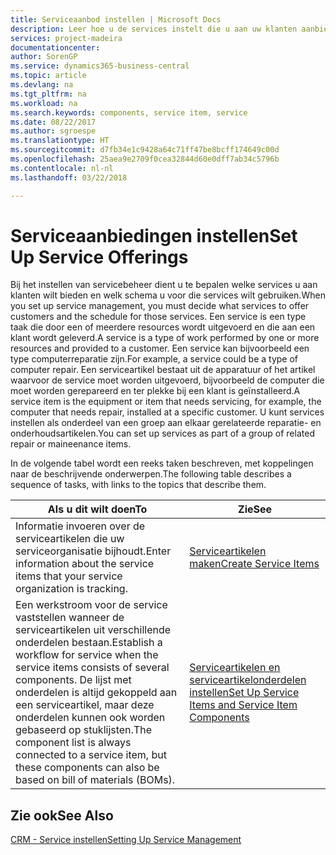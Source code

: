```yaml
---
title: Serviceaanbod instellen | Microsoft Docs
description: Leer hoe u de services instelt die u aan uw klanten aanbiedt.
services: project-madeira
documentationcenter: 
author: SorenGP
ms.service: dynamics365-business-central
ms.topic: article
ms.devlang: na
ms.tgt_pltfrm: na
ms.workload: na
ms.search.keywords: components, service item, service
ms.date: 08/22/2017
ms.author: sgroespe
ms.translationtype: HT
ms.sourcegitcommit: d7fb34e1c9428a64c71ff47be8bcff174649c00d
ms.openlocfilehash: 25aea9e2709f0cea32844d60e0dff7ab34c5796b
ms.contentlocale: nl-nl
ms.lasthandoff: 03/22/2018

---
```


# <a name="set-up-service-offerings"></a><span data-ttu-id="1faae-103">Serviceaanbiedingen instellen</span><span class="sxs-lookup"><span data-stu-id="1faae-103">Set Up Service Offerings</span></span>
<span data-ttu-id="1faae-104">Bij het instellen van servicebeheer dient u te bepalen welke services u aan klanten wilt bieden en welk schema u voor die services wilt gebruiken.</span><span class="sxs-lookup"><span data-stu-id="1faae-104">When you set up service management, you must decide what services to offer customers and the schedule for those services.</span></span> <span data-ttu-id="1faae-105">Een service is een type taak die door een of meerdere resources wordt uitgevoerd en die aan een klant wordt geleverd.</span><span class="sxs-lookup"><span data-stu-id="1faae-105">A service is a type of work performed by one or more resources and provided to a customer.</span></span> <span data-ttu-id="1faae-106">Een service kan bijvoorbeeld een type computerreparatie zijn.</span><span class="sxs-lookup"><span data-stu-id="1faae-106">For example, a service could be a type of computer repair.</span></span> <span data-ttu-id="1faae-107">Een serviceartikel bestaat uit de apparatuur of het artikel waarvoor de service moet worden uitgevoerd, bijvoorbeeld de computer die moet worden gerepareerd en ter plekke bij een klant is geïnstalleerd.</span><span class="sxs-lookup"><span data-stu-id="1faae-107">A service item is the equipment or item that needs servicing, for example, the computer that needs repair, installed at a specific customer.</span></span> <span data-ttu-id="1faae-108">U kunt services instellen als onderdeel van een groep aan elkaar gerelateerde reparatie- en onderhoudsartikelen.</span><span class="sxs-lookup"><span data-stu-id="1faae-108">You can set up services as part of a group of related repair or maineenance items.</span></span>  
  
<span data-ttu-id="1faae-109">In de volgende tabel wordt een reeks taken beschreven, met koppelingen naar de beschrijvende onderwerpen.</span><span class="sxs-lookup"><span data-stu-id="1faae-109">The following table describes a sequence of tasks, with links to the topics that describe them.</span></span>  
  
|<span data-ttu-id="1faae-110">**Als u dit wilt doen**</span><span class="sxs-lookup"><span data-stu-id="1faae-110">**To**</span></span>|<span data-ttu-id="1faae-111">**Zie**</span><span class="sxs-lookup"><span data-stu-id="1faae-111">**See**</span></span>|  
|------------|-------------|  
|<span data-ttu-id="1faae-112">Informatie invoeren over de serviceartikelen die uw serviceorganisatie bijhoudt.</span><span class="sxs-lookup"><span data-stu-id="1faae-112">Enter information about the service items that your service organization is tracking.</span></span>|[<span data-ttu-id="1faae-113">Serviceartikelen maken</span><span class="sxs-lookup"><span data-stu-id="1faae-113">Create Service Items</span></span>](service-how-to-create-service-items.md)|  
|<span data-ttu-id="1faae-114">Een werkstroom voor de service vaststellen wanneer de serviceartikelen uit verschillende onderdelen bestaan.</span><span class="sxs-lookup"><span data-stu-id="1faae-114">Establish a workflow for service when the service items consists of several components.</span></span> <span data-ttu-id="1faae-115">De lijst met onderdelen is altijd gekoppeld aan een serviceartikel, maar deze onderdelen kunnen ook worden gebaseerd op stuklijsten.</span><span class="sxs-lookup"><span data-stu-id="1faae-115">The component list is always connected to a service item, but these components can also be based on bill of materials (BOMs).</span></span>|[<span data-ttu-id="1faae-116">Serviceartikelen en serviceartikelonderdelen instellen</span><span class="sxs-lookup"><span data-stu-id="1faae-116">Set Up Service Items and Service Item Components</span></span>](service-how-setup-service-items.md)|  
  
## <a name="see-also"></a><span data-ttu-id="1faae-117">Zie ook</span><span class="sxs-lookup"><span data-stu-id="1faae-117">See Also</span></span>  
[<span data-ttu-id="1faae-118">CRM - Service instellen</span><span class="sxs-lookup"><span data-stu-id="1faae-118">Setting Up Service Management</span></span>](service-setup-service.md)   
